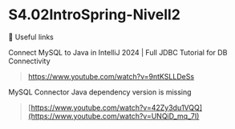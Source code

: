 # S4.02IntroSpring-Nivell2



🔗 Useful links

Connect MySQL to Java in IntelliJ 2024 | Full JDBC Tutorial for DB Connectivity
> https://www.youtube.com/watch?v=9ntKSLLDeSs


MySQL Connector Java dependency version is missing
> [https://www.youtube.com/watch?v=42Zy3du1VQQ](https://www.youtube.com/watch?v=UNQiD_mq_7I)
